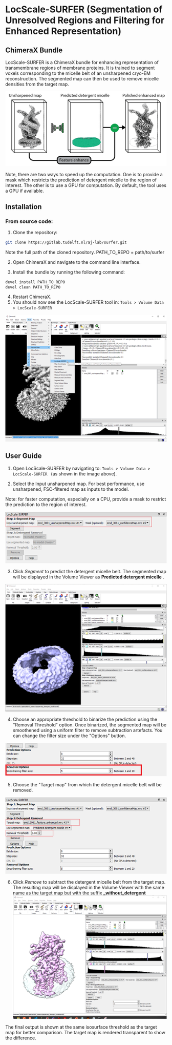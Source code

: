 # LocScale-SURFER (**S**egmentation of **U**nresolved **R**egions and **F**iltering for **E**nhanced **R**epresentation)
## ChimeraX Bundle 

LocScale-SURFER is a ChimeraX bundle for enhancing representation of transmembrane regions of membrane proteins. It is trained to segment voxels corresponding to the micelle belt of an unsharpened cryo-EM reconstruction. The segmented map can then be used to remove micelle densities from the target map. 

![Overview of LocScale-SURFER](src\images\figure_1-01.png)

Note, there are two ways to speed up the computation. One is to provide a mask which restricts the prediction of detergent micelle to the region of interest. The other is to use a GPU for computation. By default, the tool uses a GPU if available. 

## Installation

### From source code: 
1. Clone the repository: 
```bash
git clone https://gitlab.tudelft.nl/aj-lab/surfer.git
```
Note the full path of the cloned repository.
PATH_TO_REPO = path/to/surfer

2. Open ChimeraX and navigate to the command line interface.

3. Install the bundle by running the following command:
```chimerax
devel install PATH_TO_REPO
devel clean PATH_TO_REPO
```
4. Restart ChimeraX.
5. You should now see the LocScale-SURFER tool in: ```Tools > Volume Data > LocScale-SURFER ```

![How to locate LocScale-SURFER](src\images\1_locate.png)

## User Guide

1. Open LocScale-SURFER by navigating to: ```Tools > Volume Data > LocScale-SURFER ``` (as shown in the image above).

2. Select the Input unsharpened map. For best performance, use unsharpened, FSC-filtered map as inputs to the model. 

Note: for faster computation, especially on a CPU, provide a mask to restrict the prediction to the region of interest.

![Select inputs](src\images\2_select_inputs.png)

3. Click *Segment* to predict the detergent micelle belt. The segmented map will be displayed in the Volume Viewer as <b> Predicted detergent micelle </b>.

![View segmentation](src\images\3_segment.png)

4. Choose an appropriate threshold to binarize the prediction using the "Removal Threshold" option. Once binarized, the segmented map will be smoothened using a uniform filter to remove subtraction artefacts. You can change the filter size under the "Options" button. 

![Smoothening option](src\images\4_smoothening_option.png)

5. Choose the "Target map" from which the detergent micelle belt will be removed.

![Select target map](src\images\5_select_target.png)

6. Click *Remove* to subtract the detergent micelle belt from the target map. The resulting map will be displayed in the Volume Viewer with the same name as the target map but with the suffix <b> _without_detergent </b>
![Output](src\images\6_output.png) 

The final output is shown at the same isosurface threshold as the target map for better comparison. The target map is rendered transparent to show the difference. 



